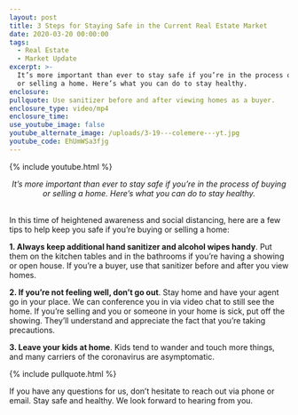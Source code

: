 ```yaml
---
layout: post
title: 3 Steps for Staying Safe in the Current Real Estate Market
date: 2020-03-20 00:00:00
tags:
  - Real Estate
  - Market Update
excerpt: >-
  It’s more important than ever to stay safe if you’re in the process of buying
  or selling a home. Here’s what you can do to stay healthy.
enclosure:
pullquote: Use sanitizer before and after viewing homes as a buyer.
enclosure_type: video/mp4
enclosure_time:
use_youtube_image: false
youtube_alternate_image: /uploads/3-19---colemere---yt.jpg
youtube_code: EhUmWSa3fjg
---
```


{% include youtube.html %}

<center><em>It’s more important than ever to stay safe if you’re in the process of buying or selling a home. Here’s what you can do to stay healthy.</em></center>

<br>In this time of heightened awareness and social distancing, here are a few tips to help keep you safe if you’re buying or selling a home:

**1\. Always keep additional hand sanitizer and alcohol wipes handy**. Put them on the kitchen tables and in the bathrooms if you’re having a showing or open house. If you’re a buyer, use that sanitizer before and after you view homes.

**2\. If you’re not feeling well, don’t go out**. Stay home and have your agent go in your place. We can conference you in via video chat to still see the home. If you’re selling and you or someone in your home is sick, put off the showing. They’ll understand and appreciate the fact that you’re taking precautions.

**3\. Leave your kids at home**. Kids tend to wander and touch more things, and many carriers of the coronavirus are asymptomatic.

{% include pullquote.html %}

If you have any questions for us, don’t hesitate to reach out via phone or email. Stay safe and healthy. We look forward to hearing from you.